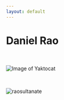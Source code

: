 ```yaml
---
layout: default
---
```


# Daniel Rao

<br>

![Image of Yaktocat](https://octodex.github.com/images/yaktocat.png)

<br>

![raosultanate](https://www.github.com/raosultanate)

